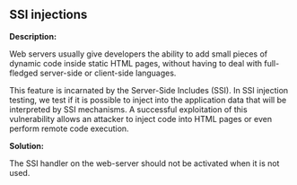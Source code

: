 
SSI injections
-------

**Description:**

Web servers usually give developers the ability to add small pieces of dynamic code inside 
static HTML pages, without having to deal with full-fledged server-side
or client-side languages. 

This feature is incarnated by the Server-Side Includes (SSI). 
In SSI injection testing, we test if it is possible to inject into the application data 
that will be interpreted by SSI mechanisms. A successful exploitation of this vulnerability 
allows an attacker to inject code into HTML pages or even perform remote code execution.


**Solution:**

The SSI handler on the web-server should not be activated when it is not used.
